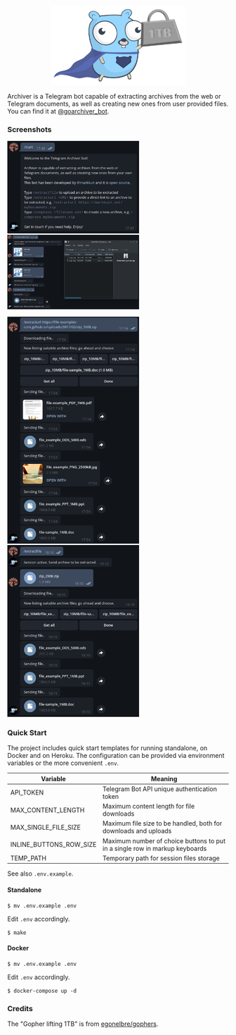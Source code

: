 <p align="center"><img alt="Archiver logo" src="assets/logo/logo.svg" height="180" /></p>

Archiver is a Telegram bot capable of extracting archives from the web or Telegram documents, as well as creating new ones from user provided files. You can find it at [@goarchiver_bot](https://t.me/goarchiver_bot).

### Screenshots

<p><img alt="usage" src="assets/screenshots/usage.png" href="assets/screenshots/usage.png" width="300" /><img alt="compress" src="assets/screenshots/compress.png" href="assets/screenshots/compress.png" width="300" /></p>
<p><img alt="extracturl" src="assets/screenshots/extracturl.png" href="assets/screenshots/extracturl.png" width="300" /><img alt="extractfile" src="assets/screenshots/extractfile.png" href="assets/screenshots/extractfile.png" width="300" /></p>

### Quick Start

The project includes quick start templates for running standalone, on Docker and on Heroku. The configuration can be provided via environment variables or the more convenient `.env`.

| Variable | Meaning |
| - | - |
| API_TOKEN | Telegram Bot API unique authentication token |
| MAX_CONTENT_LENGTH | Maximum content length for file downloads |
| MAX_SINGLE_FILE_SIZE | Maximum file size to be handled, both for downloads and uploads |
| INLINE_BUTTONS_ROW_SIZE | Maximum number of choice buttons to put in a single row in markup keyboards |
| TEMP_PATH | Temporary path for session files storage |

See also `.env.example`.

#### Standalone
```
$ mv .env.example .env
```
Edit `.env` accordingly.
```
$ make
```
#### Docker
```
$ mv .env.example .env
```
Edit `.env` accordingly.
```
$ docker-compose up -d
```

### Credits
The "Gopher lifting 1TB" is from [egonelbre/gophers](https://github.com/egonelbre/gophers).